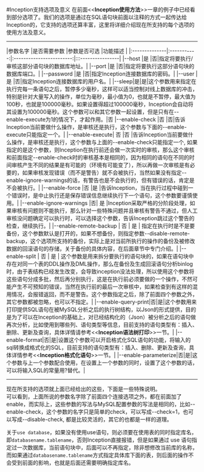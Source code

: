 #Inception支持选项及意义
在前面<<**Inception使用方法**>>一章的例子中已经看到部分选项了。我们的选项是通过在SQL语句块前面以注释的方式一起传达给Inception的，它支持的选项还算丰富，这里将详细介绍现在所支持的每个选项的使用方法及意义。

-------------------------------------------
|参数名字	|是否需要参数	|参数是否可选	|功能描述	|
|:--------------|:-----------:|:------------------------:|:::----------------|
|--host		|是	|否|指定将要执行/审核这部分语句块的数据库地址。|
|--port		|是	|否|指定将要执行这部分语句块的数据库端口。|
|--password	|是	|否|指定Inception连接数据库的密码。|
|--user		|是	|否|指定Inception连接数据库的用户名。|
|--sleep|是|是|这个参数用来指定在执行完每一条语句之后，暂停多少毫秒，这样可以适当控制对线上数据库的冲击，特别是针对大量写入的操作，单位为毫秒，最小值为0，也就是不暂停，最大值为100秒，也就是100000毫秒。如果设置得超过100000毫秒，Inception会自动将其设置为100000毫秒。这个参数可以和其它参数一起设置，但是只有在--enable-execute为1的情况下，才起作用。|否
|--enable-check         	|否	|否|告诉Inception当前要做什么操作，是审核还是执行，这个参数与下面的--enable-execute只能指定一个。|
|--enable-execute|	否	|否	|告诉Inception当前要做什么操作，是审核还是执行，这个参数与上面的--enable-check只能指定一个, 如果指定的是这个参数，则Inception在执行前还会做一次实时的审核，那么这个审核和前面指定--enable-check时的审核基本是相同的，因为相同的语句在不同的时间审核产生不同的结果是有可能的（环境有可能变了），所以再做一次审核是有必要的，如果审核发现错误（而不是警告）就不会被执行，当然如果没有指定--enable-ignore-warnings的话，有警告也是不会执行的，但有错误的话，肯定是不会被执行。|
|--enable-force	|否	|是	|告诉Inception，当在执行过程中碰到一个错误时，是中止执行还是保存错误信息继续执行下一个语句，这个参数要谨慎使用。|
|--enable-ignore-warnings	|否|	是	|Inception采取严格的分阶段处理，如果审核有问题则不能执行，那么针对一些特殊问题并且审核有警告不通过，但人工审核没问题确定可以执行时，可以选择这个参数，告诉Inception跳过这个警告的检查，继续执行。|
|--enable-remote-backup 	| 否 	| 是 	| 指定在执行时是不是要备份，这个参数默认是打开的，如果不想备份，则指定参数--disable-remote-backup，这个选项所支持的备份，实际上是对当前所执行的操作的备份及被修改数据的回滚语句的存储，关于备份的具体内容，在后面章节中专门介绍。|
|--enable-split         	| 否 	| 是 	| 这个参数是用来拆分要执行的语句块的，如果在语句块中存在对同一个表的DDL操作及DML操作，那么在备份及生成回滚语句分析binlog时，由于表结构已经发生改变，会导致inception没法处理，所以使用这个参数将这些语句分成多批，然后再分别执行，这是在执行前必须要做的一个操作，不然可能产生不可预知的错误，当然在执行前的最后一次审核中，如果检查到有这样的混用情况，会报错返回，而不是警告。这个参数指定之后，除了前面四个参数之外，其它参数都被忽略，也可以不指定。|
|--enable-query-print|否|是|这个参数用来打印提供SQL语句在被MySQL分析之后的执行树结构，以Json的形式提供，目的是为了可以在Inception的基础上，对已经结构化的（Json）被分析之后的语句做再次分析，比如使用到哪些列、语句类型等信息，目前支持的语句类型有：插入、删除、更新及查询，具体详情请参考<<**Inception语法树打印**>>一节。|
|--enable-format|否|是|设置这个参数可以开启格式化SQL语句的功能，将输入的sql转换成格式化的SQL，目前支持的语句类型有：插入、删除、更新及查询，具体详情参考<<**Inception格式化语句**>>一节。|
|--enable-parameterize|否|是|这个参数与上一个参数配合使用，在设置上一个参数的同时，设置了这个参数的话，可以将输入SQL的常量用?替代。|

-------------------------------------------

现在所支持的选项就上面已经给出的这些，下面是一些特殊说明。  
可以看到，上面所说的参数名字除了前面四个连接选项之外，都在前面加了enable，而实际上，这些参数的写法与MySQL配置参数的写法是相同的，比如--enable-check，这个参数的名字只是简单的check，可以写成--check=1，也可以写成--disable-check, 都是比较灵活的，其它的也都是一样的道理。

关于`use database`，如果没有使用use语句，则必须要在使用表的同时指定库名，即`databasename.tablename`，否则Inception直接报错，但是如果通过 use 语句指定过一次数据库，当前语句块中，后面可以不再指定，除非想修改当前库的名称，而如果通过`databasename.tablename`方式指定具体库下面的表，则后面的操作不会受到前面的影响，也就是后面还需要明确指定库名。

